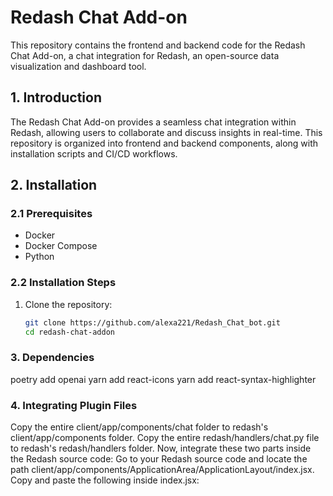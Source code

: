 # Redash Chat Add-on
This repository contains the frontend and backend code for the Redash Chat Add-on, a chat integration for Redash, an open-source data visualization and dashboard tool.

## 1. Introduction

The Redash Chat Add-on provides a seamless chat integration within Redash, allowing users to collaborate and discuss insights in real-time. This repository is organized into frontend and backend components, along with installation scripts and CI/CD workflows.

## 2. Installation

### 2.1 Prerequisites
- Docker
- Docker Compose
- Python

### 2.2 Installation Steps

1. Clone the repository:
   ```bash
   git clone https://github.com/alexa221/Redash_Chat_bot.git
   cd redash-chat-addon
### 3. Dependencies
poetry add openai
yarn add react-icons
yarn add react-syntax-highlighter
### 4. Integrating Plugin Files
Copy the entire client/app/components/chat folder to redash's client/app/components folder.
Copy the entire redash/handlers/chat.py file to redash's redash/handlers folder.
Now, integrate these two parts inside the Redash source code:
Go to your Redash source code and locate the path client/app/components/ApplicationArea/ApplicationLayout/index.jsx.
Copy and paste the following inside index.jsx:



